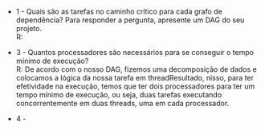 - 1 - Quais são as tarefas no caminho crítico para cada grafo de dependência? Para responder a pergunta, apresente um DAG do seu projeto.  
R: 

- 3 - Quantos processadores são necessários para se conseguir o tempo mínimo de execução?  
R: De acordo com o nosso DAG, fizemos uma decomposição de dados e colocamos a lógica da nossa tarefa em threadResultado, nisso, para ter efetividade na execução, temos que ter dois processadores para ter um tempo mínimo de execução, ou seja, duas tarefas executando concorrentemente em duas threads, uma em cada processador.

- 4 -
